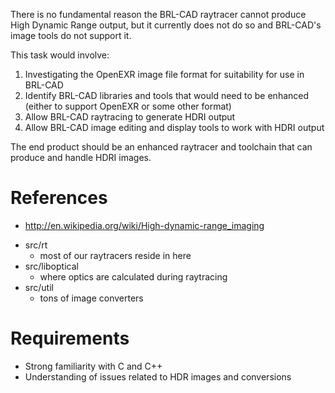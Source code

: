 There is no fundamental reason the BRL-CAD raytracer cannot produce High
Dynamic Range output, but it currently does not do so and BRL-CAD's
image tools do not support it.

This task would involve:

1.  Investigating the OpenEXR image file format for suitability for use
    in BRL-CAD
2.  Identify BRL-CAD libraries and tools that would need to be enhanced
    (either to support OpenEXR or some other format)
3.  Allow BRL-CAD raytracing to generate HDRI output
4.  Allow BRL-CAD image editing and display tools to work with HDRI
    output

The end product should be an enhanced raytracer and toolchain that can
produce and handle HDRI images.

# References

-   <http://en.wikipedia.org/wiki/High-dynamic-range_imaging>

<!-- -->

-   src/rt
    -   most of our raytracers reside in here
-   src/liboptical
    -   where optics are calculated during raytracing
-   src/util
    -   tons of image converters

# Requirements

-   Strong familiarity with C and C++
-   Understanding of issues related to HDR images and conversions